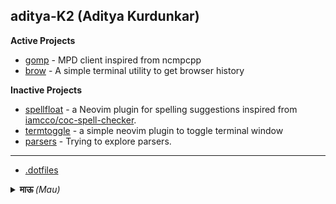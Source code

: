 ## aditya-K2 (Aditya Kurdunkar)


**Active Projects**

- [gomp](https://github.com/aditya-K2/gomp) - MPD client inspired from ncmpcpp
- [brow](https://github.com/aditya-K2/brow) - A simple terminal utility to get browser history

**Inactive Projects**

- [spellfloat](https://github.com/aditya-K2/spellfloat) - a Neovim plugin for spelling suggestions inspired from [iamcco/coc-spell-checker](https://github.com/iamcco/coc-spell-checker).
- [termtoggle](https://github.com/aditya-K2/termtoggle.nvim) - a simple neovim plugin to toggle terminal window
- [parsers](https://github.com/aditya-K2/parsers) - Trying to explore parsers.

----

- [.dotfiles](https://github.com/aditya-K2/dot)

<details>
    <summary><b>माऊ </b><i>(Mau)</i></summary>
    <img src="static/mau.jpeg" alt="mau" width="300"/>
</details>

